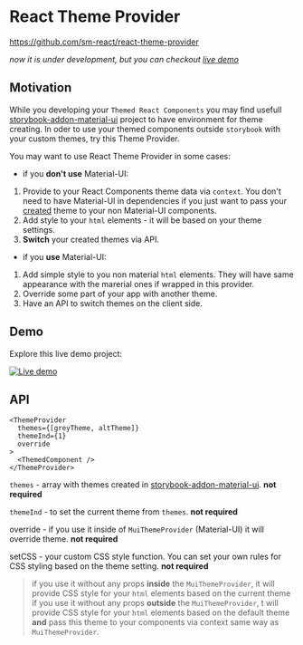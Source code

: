 #  React Theme Provider
https://github.com/sm-react/react-theme-provider

*now it is under development, but you can checkout [live demo](https://sm-react.github.io/react-theme-provider)*

## Motivation

While you developing your `Themed React Components` you may find usefull [storybook-addon-material-ui](https://github.com/sm-react/storybook-addon-material-ui) project to have environment for theme creating. In oder to use your themed components outside `storybook` with your custom themes, try this Theme Provider.  

You may want to use React Theme Provider in some cases:

- if you **don't use** Material-UI:
1. Provide to your React Components theme data via `context`. You don't need to have Material-UI in dependencies if you just want to pass your [created](https://sm-react.github.io/storybook-addon-material-ui) theme to your non Material-UI components.
2. Add style to your `html` elements - it will be based on your theme settings.
3. **Switch** your created themes via API.

- if you **use** Material-UI:
1. Add simple style to you non material `html` elements. They will have same appearance with the marerial ones if wrapped in this provider.
2. Override some part of your app with another theme.
3. Have an API to switch themes on the client side.


## Demo
Explore this live demo project:

[![Live demo](https://img.shields.io/badge/Live%20Demo-%20Storybook-brightgreen.svg)](https://sm-react.github.io/react-theme-provider)

## API

```
<ThemeProvider
  themes={[greyTheme, altTheme]}
  themeInd={1}
  override
>
  <ThemedComponent />
</ThemeProvider>

```

`themes` - array with themes created in [storybook-addon-material-ui](https://github.com/sm-react/storybook-addon-material-ui). **not required**

`themeInd` - to set the current theme from `themes`.  **not required**

override - if you use it inside of `MuiThemeProvider` (Material-UI) it will override theme.  **not required**

setCSS - your custom CSS style function. You can set your own rules for CSS styling based on the theme setting.  **not required**

>if you use it without any props **inside** the `MuiThemeProvider`, it will provide CSS style for your `html` elements based on the current theme
>if you use it without any props **outside** the `MuiThemeProvider`, t will provide CSS style for your `html` elements based on the default theme **and** pass this theme to your components via context same way as `MuiThemeProvider`.


